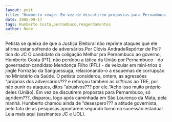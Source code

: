 ```yaml
---
layout: post
title: "Humberto reage: Em vez de discutirem propostas para Pernambuco, só agridem"
date: 2006-09-17
tags: Humberto Costa,pernambuco,reagendamentos
author: None
---
```

Petista se queixa de que a Justiça Eleitoral não reprime ataques que ele afirma estar sofrendo de adversários.Por Clóvis AndradeRepórter de Pol?tica do JC
O candidato da coligação Melhor pra Pernambuco ao governo, Humberto Costa (PT), não perdoou a tática da União por Pernambuco - do governador-candidato Mendonça Filho (PFL) - de veicular em mini-trios o jingle Forrozão da Sanguessuga, relacionando-o a esquemas de corrupção no Ministério da Saúde. O petista considerou, ontem, as agressões “próprias dos adversários??? e reforçou também as cr?ticas ao TRE, por não punir os ataques, ditos “abusivos??? por ele.“Acho isso muito próprio deles (União). Em vez de discutirem propostas para Pernambuco, só agridem???, disparou, logo após caminhada em São Lourenço da Mata, pela manhã. Humberto chamou ainda de “desespero??? a atitude governista, pelo fato de as pesquisas apontarem segundo turno na sucessão estadual.
Leia mais aqui (assinantes JC e UOL). 